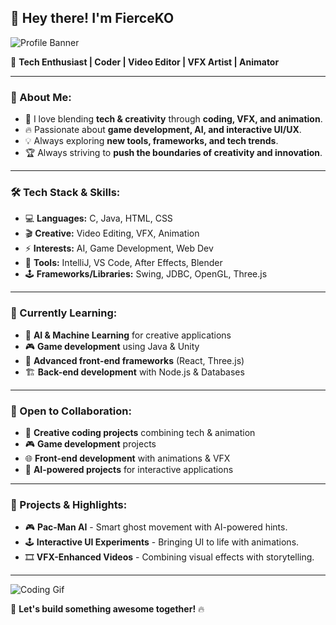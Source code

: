 ## 👋 Hey there! I'm FierceKO

![Profile Banner](https://giphy.com/gifs/70s-daisylemonart-daisy-lemon-x1CjxowaWEV1YXV47t)

🚀 **Tech Enthusiast | Coder | Video Editor | VFX Artist | Animator**

---

### 🧐 About Me:
- 🎨 I love blending **tech & creativity** through **coding, VFX, and animation**.
- 🔥 Passionate about **game development, AI, and interactive UI/UX**.
- 💡 Always exploring **new tools, frameworks, and tech trends**.
- 🏆 Always striving to **push the boundaries of creativity and innovation**.

---

### 🛠️ Tech Stack & Skills:
- 💻 **Languages:** C, Java, HTML, CSS
- 🎬 **Creative:** Video Editing, VFX, Animation
- ⚡ **Interests:** AI, Game Development, Web Dev
- 🔧 **Tools:** IntelliJ, VS Code, After Effects, Blender
- 🕹️ **Frameworks/Libraries:** Swing, JDBC, OpenGL, Three.js

---

### 🌱 Currently Learning:
- 🤖 **AI & Machine Learning** for creative applications
- 🎮 **Game development** using Java & Unity
- 🚀 **Advanced front-end frameworks** (React, Three.js)
- 🏗️ **Back-end development** with Node.js & Databases

---

### 🤝 Open to Collaboration:
- 🎥 **Creative coding projects** combining tech & animation
- 🎮 **Game development** projects
- 🌐 **Front-end development** with animations & VFX
- 🔬 **AI-powered projects** for interactive applications

---

### 🚀 Projects & Highlights:
- 🎮 **Pac-Man AI** - Smart ghost movement with AI-powered hints.
- 🕹️ **Interactive UI Experiments** - Bringing UI to life with animations.
- 🎞️ **VFX-Enhanced Videos** - Combining visual effects with storytelling.

---
![Coding Gif](https://media.giphy.com/media/QpVUMRUJGokfqXyfa1/giphy.gif)

🚀 **Let's build something awesome together!** 🔥
